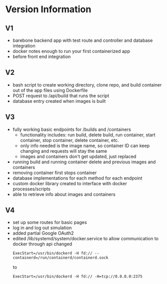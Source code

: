 # Version Information

## V1

- barebone backend app with test route and controller and database integration
- docker notes enough to run your first containerized app
- before front end integration

## V2

- bash script to create working directory, clone repo, and build container out of the app files using Dockerfile 
- POST request to /api/build that runs the script
- database entry created when images is built

## V3

- fully working basic endpoints for /builds and /containers
    - functionality includes: run build, delete build, run container, start container, stop container, delete container, etc.
    - only info needed is the image name, so container ID can keep changing and requests will stay the same
    - images and containers don't get updated, just replaced
- running build and running container delete and previous images and containers
- removing container first stops container
- database implementations for each method for each endpoint
- custom docker library created to interface with docker processes/scripts
- able to retrieve info about images and containers

## V4

- set up some routes for basic pages
- log in and log out simulation
- added partial Google OAuth2
- edited /lib/systemd/system/docker.service to allow communication to docker through api
    changed
    ```
    ExecStart=/usr/bin/dockerd -H fd:// --containerd=/run/containerd/containerd.sock
    ```
    to 
    ```
    ExecStart=/usr/bin/dockerd -H fd:// -H=tcp://0.0.0.0:2375
    ```